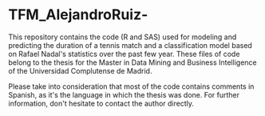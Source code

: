 # TFM_AlejandroRuiz-
This repository contains the code (R and SAS) used for modeling and predicting the duration of a tennis match and a classification model based on Rafael Nadal's statistics over the past few year. These files of code belong to the thesis for the Master in Data Mining and Business Intelligence of the Universidad Complutense de Madrid. 

Please take into consideration that most of the code contains comments in Spanish, as it's the language in which the thesis was done. For further information, don't hesitate to contact the author directly. 
